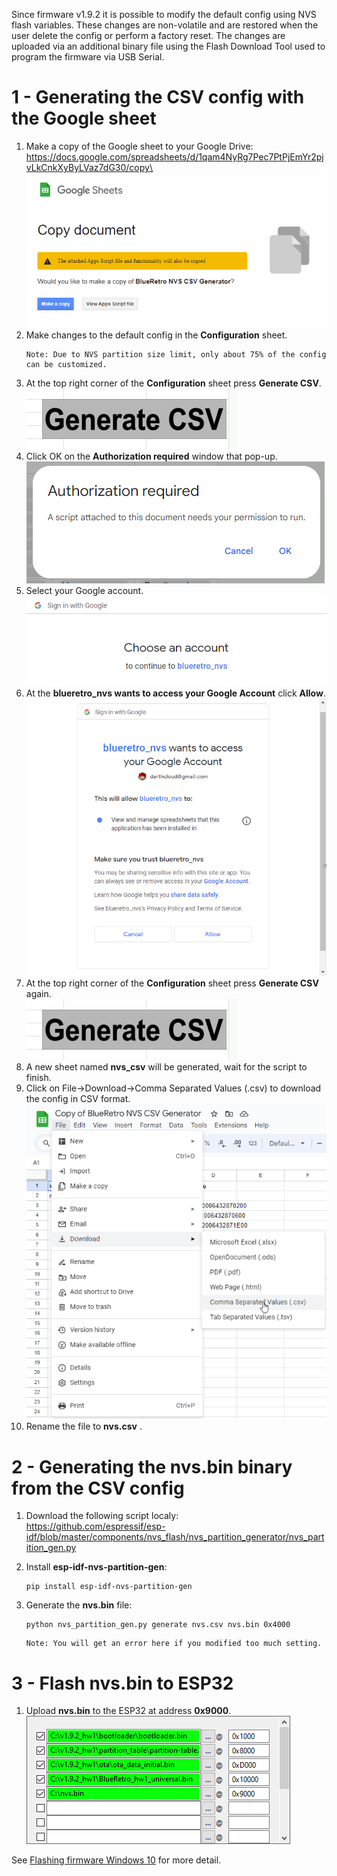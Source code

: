 Since firmware v1.9.2 it is possible to modify the default config using NVS flash variables.
These changes are non-volatile and are restored when the user delete the config or perform a factory reset.
The changes are uploaded via an additional binary file using the Flash Download Tool used to program the firmware via USB Serial.

# 1 - Generating the CSV config with the Google sheet

1. Make a copy of the Google sheet to your Google Drive:\
   https://docs.google.com/spreadsheets/d/1qam4NyRg7Pec7PtPjEmYr2pjvLkCnkXyByLVaz7dG30/copy\
   ![](img/nvs/copy.png)
2. Make changes to the default config in the **Configuration** sheet.
   ```
   Note: Due to NVS partition size limit, only about 75% of the config can be customized.
   ```
3. At the top right corner of the **Configuration** sheet press **Generate CSV**.\
   ![](img/nvs/gen.png)
4. Click OK on the **Authorization required** window that pop-up.\
   ![](img/nvs/auth.png)
5. Select your Google account.\
   ![](img/nvs/account.png)
6. At the **blueretro_nvs wants to access your Google Account** click **Allow**.\
   ![](img/nvs/allow.png)
7. At the top right corner of the **Configuration** sheet press **Generate CSV** again.\
   ![](img/nvs/gen.png)
8. A new sheet named **nvs_csv** will be generated, wait for the script to finish.
9. Click on File->Download->Comma Separated Values (.csv) to download the config in CSV format.\
   ![](img/nvs/download.png)
10. Rename the file to **nvs.csv** .

# 2 - Generating the nvs.bin binary from the CSV config

1. Download the following script localy:\
   https://github.com/espressif/esp-idf/blob/master/components/nvs_flash/nvs_partition_generator/nvs_partition_gen.py

2. Install **esp-idf-nvs-partition-gen**:
   ```
   pip install esp-idf-nvs-partition-gen
   ```
3. Generate the **nvs.bin** file:
   ```
   python nvs_partition_gen.py generate nvs.csv nvs.bin 0x4000
   ```
   ```
   Note: You will get an error here if you modified too much setting.
   ```

# 3 - Flash nvs.bin to ESP32

1. Upload **nvs.bin** to the ESP32 at address **0x9000**.\
   ![](img/nvs/flash.png)

See [Flashing firmware Windows 10](https://github.com/darthcloud/BlueRetro/wiki/Flashing-firmware-Windows-10) for more detail.